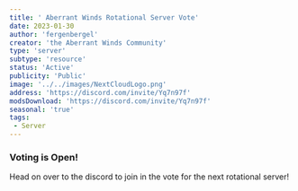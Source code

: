 ```yaml
---
title: ' Aberrant Winds Rotational Server Vote'
date: 2023-01-30
author: 'fergenbergel'
creator: 'the Aberrant Winds Community'
type: 'server'
subtype: 'resource'
status: 'Active'
publicity: 'Public'
image: '../../images/NextCloudLogo.png'
address: 'https://discord.com/invite/Yq7n97f'
modsDownload: 'https://discord.com/invite/Yq7n97f'
seasonal: 'true'
tags:
 - Server
---
```


### Voting is Open!

Head on over to the discord to join in the vote for the next rotational server!